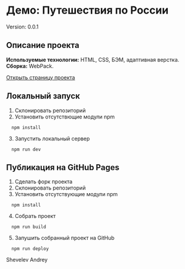 # Демо: Путешествия по России

Version: 0.0.1

## Описание проекта
__Используемые технологии:__ HTML, CSS, БЭМ, адаптивная верстка.
__Сборка:__ WebPack.

[Открыть страницу проекта](https://shevelev-an.github.io/demo_travels/)

## Локальный запуск
1. Склонировать репозиторий
2. Установить отсутствющие модули npm
  ```
    npm install
  ```
3. Запустить локальный сервер
  ```
    npm run dev
  ```

## Публикация на GitHub Pages
1. Сделать форк проекта
2. Склонировать репозиторий
3. Установить отсутствующие модули npm
  ```
    npm install
  ```
4. Собрать проект
  ```
    npm run build
  ```
5. Запушить собранный проект на GitHub
  ```
    npm run deploy
  ```

Shevelev Andrey